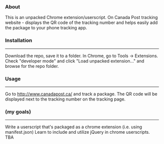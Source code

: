 ### About


This is an unpacked Chrome extension/userscript. 
On Canada Post tracking website - displays the QR code of the tracking number 
and helps easily add the package to your phone tracking app.

### Installation
------------

Download the repo, save it to a folder. In Chrome, go to Tools -> Extensions. 
Check "developer mode" and click "Load unpacked extension..." 
and browse for the repo folder.

### Usage
------------

Go to http://www.canadapost.ca/ and track a package.
The QR code will be displayed next to the tracking number on the tracking page.


### (my goals)
------------
Write a userscript that's packaged as a chrome extension (i.e. using manifest.json)
Learn to include and utilize jQuery in chrome userscripts.
TBA
